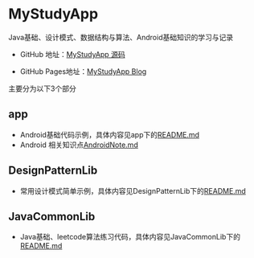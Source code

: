 # MyStudyApp
Java基础、设计模式、数据结构与算法、Android基础知识的学习与记录 

- GitHub 地址：[MyStudyApp 源码](https://github.com/Joshua-Lu/MyStudyApp)

- GitHub Pages地址：[MyStudyApp Blog](https://joshua-lu.github.io/MyStudyApp/)



主要分为以下3个部分

## app  

- Android基础代码示例，具体内容见app下的[README.md](app/README.md)
- Android 相关知识点[AndroidNote.md](docs/AndroidNote.md)

## DesignPatternLib

- 常用设计模式简单示例，具体内容见DesignPatternLib下的[README.md](DesignPatternlib/README.md)

##  JavaCommonLib  

- Java基础、leetcode算法练习代码，具体内容见JavaCommonLib下的[README.md](JavaCommonLib/README.md)

